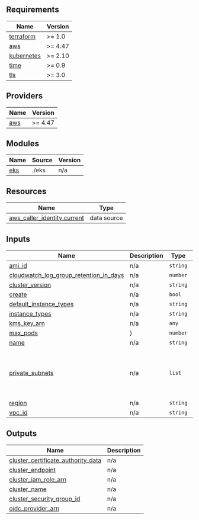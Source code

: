 ## Requirements

| Name | Version |
|------|---------|
| <a name="requirement_terraform"></a> [terraform](#requirement\_terraform) | >= 1.0 |
| <a name="requirement_aws"></a> [aws](#requirement\_aws) | >= 4.47 |
| <a name="requirement_kubernetes"></a> [kubernetes](#requirement\_kubernetes) | >= 2.10 |
| <a name="requirement_time"></a> [time](#requirement\_time) | >= 0.9 |
| <a name="requirement_tls"></a> [tls](#requirement\_tls) | >= 3.0 |

## Providers

| Name | Version |
|------|---------|
| <a name="provider_aws"></a> [aws](#provider\_aws) | >= 4.47 |

## Modules

| Name | Source | Version |
|------|--------|---------|
| <a name="module_eks"></a> [eks](#module\_eks) | ./eks | n/a |

## Resources

| Name | Type |
|------|------|
| [aws_caller_identity.current](https://registry.terraform.io/providers/hashicorp/aws/latest/docs/data-sources/caller_identity) | data source |

## Inputs

| Name | Description | Type | Default | Required |
|------|-------------|------|---------|:--------:|
| <a name="input_ami_id"></a> [ami\_id](#input\_ami\_id) | n/a | `string` | `"ami-0e38f9978e7cac6dc"` | no |
| <a name="input_cloudwatch_log_group_retention_in_days"></a> [cloudwatch\_log\_group\_retention\_in\_days](#input\_cloudwatch\_log\_group\_retention\_in\_days) | n/a | `number` | `14` | no |
| <a name="input_cluster_version"></a> [cluster\_version](#input\_cluster\_version) | n/a | `string` | `"1.27"` | no |
| <a name="input_create"></a> [create](#input\_create) | n/a | `bool` | `true` | no |
| <a name="input_default_instance_types"></a> [default\_instance\_types](#input\_default\_instance\_types) | n/a | `string` | `"m6i.large"` | no |
| <a name="input_instance_types"></a> [instance\_types](#input\_instance\_types) | n/a | `string` | `"m6i.large"` | no |
| <a name="input_kms_key_arn"></a> [kms\_key\_arn](#input\_kms\_key\_arn) | n/a | `any` | n/a | yes |
| <a name="input_max_pods"></a> [max\_pods](#input\_max\_pods) | } | `number` | `29` | no |
| <a name="input_name"></a> [name](#input\_name) | n/a | `string` | `"devops"` | no |
| <a name="input_private_subnets"></a> [private\_subnets](#input\_private\_subnets) | n/a | `list` | <pre>[<br>  "subnet-067b11f0152b7ce04",<br>  "subnet-0b71fc3428b80f0ed",<br>  "subnet-000b82a70cf385d4c"<br>]</pre> | no |
| <a name="input_region"></a> [region](#input\_region) | n/a | `string` | `"us-east-1"` | no |
| <a name="input_vpc_id"></a> [vpc\_id](#input\_vpc\_id) | n/a | `string` | `"vpc-0f5e6ce17bb4dd77d"` | no |

## Outputs

| Name | Description |
|------|-------------|
| <a name="output_cluster_certificate_authority_data"></a> [cluster\_certificate\_authority\_data](#output\_cluster\_certificate\_authority\_data) | n/a |
| <a name="output_cluster_endpoint"></a> [cluster\_endpoint](#output\_cluster\_endpoint) | n/a |
| <a name="output_cluster_iam_role_arn"></a> [cluster\_iam\_role\_arn](#output\_cluster\_iam\_role\_arn) | n/a |
| <a name="output_cluster_name"></a> [cluster\_name](#output\_cluster\_name) | n/a |
| <a name="output_cluster_security_group_id"></a> [cluster\_security\_group\_id](#output\_cluster\_security\_group\_id) | n/a |
| <a name="output_oidc_provider_arn"></a> [oidc\_provider\_arn](#output\_oidc\_provider\_arn) | n/a |

